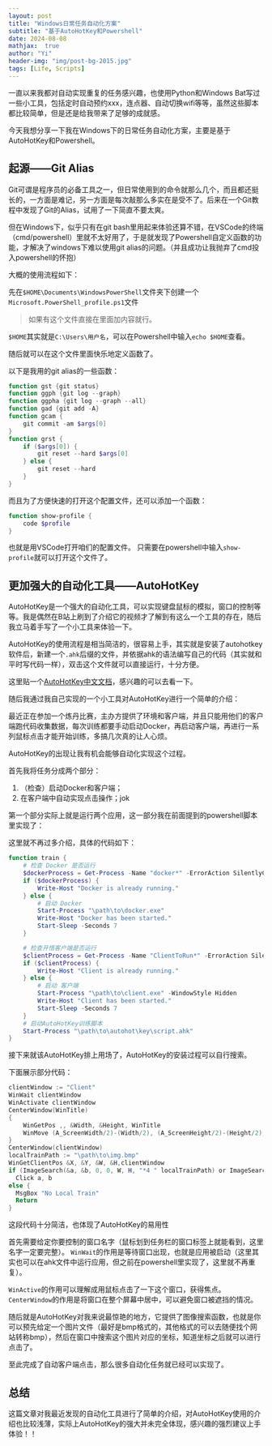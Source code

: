 ```yaml
---
layout: post
title: "Windows日常任务自动化方案"
subtitle: "基于AutoHotKey和Powershell"
date: 2024-08-08
mathjax:  true
author: "Yi"
header-img: "img/post-bg-2015.jpg"
tags: [Life, Scripts]
---
```


一直以来我都对自动实现重复的任务感兴趣，也使用Python和Windows Bat写过一些小工具，包括定时自动预约xxx，连点器、自动切换wifi等等，虽然这些脚本都比较简单，但是还是给我带来了足够的成就感。

今天我想分享一下我在Windows下的日常任务自动化方案，主要是基于AutoHotKey和Powershell。

## 起源——Git Alias

Git可谓是程序员的必备工具之一，但日常使用到的命令就那么几个，而且都还挺长的，一方面是难记，另一方面是每次敲那么多实在是受不了。后来在一个Git教程中发现了Git的Alias，试用了一下简直不要太爽。

但在Windows下，似乎只有在git bash里用起来体验还算不错，在VSCode的终端（cmd/powershell）里就不太好用了，于是就发现了Powershell自定义函数的功能，才解决了windows下难以使用git alias的问题。（并且成功让我抛弃了cmd投入powershell的怀抱）

大概的使用流程如下：

先在`$HOME\Documents\WindowsPowerShell`文件夹下创建一个`Microsoft.PowerShell_profile.ps1`文件
> 如果有这个文件直接在里面加内容就行。

`$HOME`其实就是`C:\Users\用户名`，可以在Powershell中输入`echo $HOME`查看。

随后就可以在这个文件里面快乐地定义函数了。

以下是我用的git alias的一些函数：

```powershell
function gst {git status}
function ggph {git log --graph}
function ggpha {git log --graph --all}
function gad {git add -A}
function gcam {
    git commit -am $args[0]
}
function grst {
    if ($args[0]) {
        git reset --hard $args[0]
    } else {
        git reset --hard
    }
}
```

而且为了方便快速的打开这个配置文件，还可以添加一个函数：

```powershell
function show-profile {
    code $profile
}
```

也就是用VSCode打开咱们的配置文件。
只需要在powershell中输入`show-profile`就可以打开这个文件了。

## 更加强大的自动化工具——AutoHotKey

AutoHotKey是一个强大的自动化工具，可以实现键盘鼠标的模拟，窗口的控制等等。我是偶然在B站上刷到了介绍它的视频才了解到有这么一个工具的存在，随后我立马着手写了一个小工具来体验一下。

AutoHotKey的使用流程是相当简洁的，很容易上手，其实就是安装了autohotkey软件后，新建一个`.ahk`后缀的文件，并依据ahk的语法编写自己的代码（其实就和平时写代码一样），双击这个文件就可以直接运行，十分方便。

这里贴一个[AutoHotKey中文文档](https://autohotkey.top/#google_vignette)，感兴趣的可以去看一下。

随后我通过我自己实现的一个小工具对AutoHotKey进行一个简单的介绍：

最近正在参加一个炼丹比赛，主办方提供了环境和客户端，并且只能用他们的客户端跑代码收集数据，每次训练都要手动启动Docker，再启动客户端，再进行一系列鼠标点击才能开始训练，多搞几次真的让人心烦。

AutoHotKey的出现让我有机会能够自动化实现这个过程。

首先我将任务分成两个部分：

1. （检查）启动Docker和客户端；
2. 在客户端中自动实现点击操作；jok

第一个部分实际上就是运行两个应用，这一部分我在前面提到的powershell脚本里实现了：

这里就不再过多介绍，具体的代码如下：

```powershell
function train {
    # 检查 Docker 是否运行
    $dockerProcess = Get-Process -Name "docker*" -ErrorAction SilentlyContinue
    if ($dockerProcess) {
        Write-Host "Docker is already running."
    } else {
        # 启动 Docker
        Start-Process "\path\to\docker.exe"
        Write-Host "Docker has been started."
        Start-Sleep -Seconds 7
    }

    # 检查开悟客户端是否运行
    $clientProcess = Get-Process -Name "ClientToRun*" -ErrorAction SilentlyContinue
    if ($clientProcess) {
        Write-Host "Client is already running."
    } else {
        # 启动 客户端
        Start-Process "\path\to\client.exe" -WindowStyle Hidden
        Write-Host "Client has been started."
        Start-Sleep -Seconds 7
    }
    # 启动AutoHotKey训练脚本
    Start-Process "\path\to\autohot\key\script.ahk"
}
```

接下来就该AutoHotKey排上用场了，AutoHotKey的安装过程可以自行搜索。

下面展示部分代码：

```powershell
clientWindow := "Client"
WinWait clientWindow
WinActivate clientWindow
CenterWindow(WinTitle)
{
    WinGetPos ,, &Width, &Height, WinTitle
    WinMove (A_ScreenWidth/2)-(Width/2), (A_ScreenHeight/2)-(Height/2),,, WinTitle
}
CenterWindow(clientWindow)
localTrainPath := "\path\to\img.bmp"
WinGetClientPos &X, &Y, &W, &H,clientWindow
if (ImageSearch(&a, &b, 0, 0, W, H, "*4 " localTrainPath) or ImageSearch(&a, &b, 0, 0, W, H, "*4 " localTrain2Path)) 
  Click a, b
else {
  MsgBox "No Local Train"
  Return
}
```

这段代码十分简洁，也体现了AutoHotKey的易用性

首先需要给定你要控制的窗口名字（鼠标划到任务栏的窗口标签上就能看到，这里名字一定要完整）。
`WinWait`的作用是等待窗口出现，也就是应用被启动（这里其实也可以在ahk文件中运行应用，但之前在powershell里实现了，这里就不再重复）。

`WinActive`的作用可以理解成用鼠标点击了一下这个窗口，获得焦点。
`CenterWindow`的作用是将窗口在整个屏幕中居中，可以避免窗口被遮挡的情况。

随后就是AutoHotKey对我来说最惊艳的地方，它提供了图像搜索函数，也就是你可以预先给定一个图片文件（最好是bmp格式的，其他格式的可以去随便找个网站转称bmp），然后在窗口中搜索这个图片对应的坐标，知道坐标之后就可以进行点击了。

至此完成了自动客户端点击，那么很多自动化任务就已经可以实现了。

## 总结

这篇文章对我最近发现的自动化工具进行了简单的介绍，对AutoHotKey使用的介绍也比较浅薄，实际上AutoHotKey的强大并未完全体现，感兴趣的强烈建议上手体验！！
